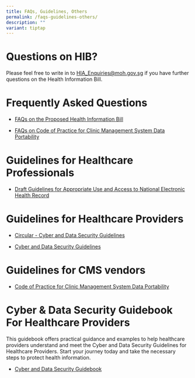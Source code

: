 ```yaml
---
title: FAQs, Guidelines, Others
permalink: /faqs-guidelines-others/
description: ""
variant: tiptap
---
```

<h1>Questions on HIB?</h1>
<p>Please feel free to write in to <a href="mailto:HIA_Enquiries@moh.gov.sg" rel="noopener noreferrer nofollow" target="_blank">HIA_Enquiries@moh.gov.sg</a> if you
have further questions on the Health Information Bill.</p>
<h1>Frequently Asked Questions</h1>
<ul data-tight="true" class="tight">
<li>
<p><a href="/files/FAQs_on_the_Proposed_HIB_13_Dec_23.pdf" rel="noopener noreferrer nofollow" target="_blank">FAQs on the Proposed Health Information Bill</a>
</p>
</li>
<li>
<p><a href="/files/FAQs_on_COP_for_Data_Portability_1_0.pdf" rel="noopener noreferrer nofollow" target="_blank">FAQs on Code of Practice for Clinic Management System Data Portability</a>
</p>
</li>
</ul>
<p></p>
<h1>Guidelines for Healthcare Professionals</h1>
<ul data-tight="true" class="tight">
<li>
<p><a href="/files/Draft_NEHR_Guidelines_for_Public_Consultation.pdf" rel="noopener noreferrer nofollow" target="_blank">Draft Guidelines for Appropriate Use and Access to National Electronic Health Record</a>
</p>
</li>
</ul>
<h1>Guidelines for Healthcare Providers</h1>
<ul data-tight="true" class="tight">
<li>
<p><a href="/files/MOH_Cir_No_85_2023_Cyber_and_Data_Security_Guidelines_for_Healthcare_Providers.pdf" rel="noopener noreferrer nofollow" target="_blank">Circular - Cyber and Data Security Guidelines</a>
</p>
</li>
<li>
<p><a href="/files/MOH_Cir_No_85_2023_04Dec2023_Cyber_and_Data_Security_Guidelines_for_Healthcare_Providers_Annex_A.pdf" rel="noopener nofollow" target="_blank">Cyber and Data Security Guidelines</a>
</p>
</li>
</ul>
<h1>Guidelines for CMS vendors</h1>
<p></p>
<ul data-tight="true" class="tight">
<li>
<p><a href="/files/COP_for_Data_Portability_1_0.pdf" rel="noopener noreferrer nofollow" target="_blank">Code of Practice for Clinic Management System Data Portability</a>
</p>
</li>
</ul>
<h1>Cyber &amp; Data Security Guidebook For Healthcare Providers</h1>
<p>This guidebook offers practical guidance and examples to help healthcare
providers understand and meet the Cyber and Data Security Guidelines for
Healthcare Providers. Start your journey today and take the necessary steps
to protect health information.</p>
<ul data-tight="true" class="tight">
<li>
<p><a href="/files/20250116_Generic_HIB_CYBER_DATA_SECURITY_GUIDEBOOK__Website_Upload__Version_1_1_Jan2025.pdf" rel="noopener nofollow" target="_blank">Cyber and Data Security Guidebook</a>
</p>
</li>
</ul>
<p></p>
<p></p>